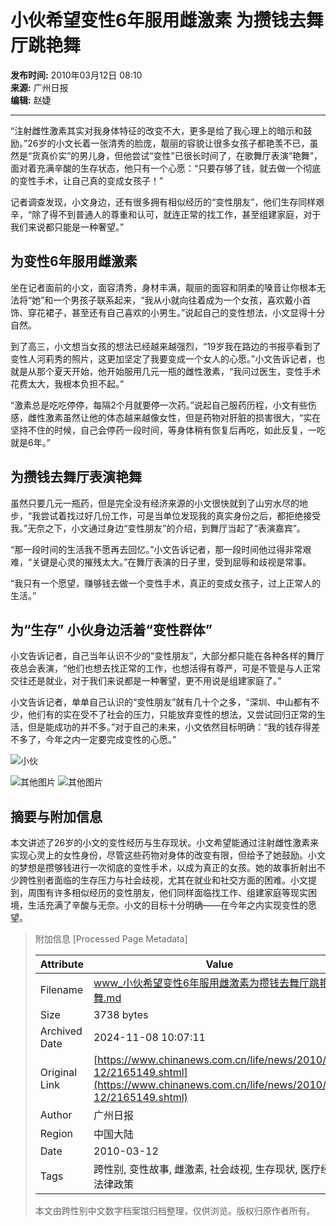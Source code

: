 # 小伙希望变性6年服用雌激素 为攒钱去舞厅跳艳舞

**发布时间:** 2010年03月12日 08:10  
**来源:** 广州日报  
**编辑:** 赵婕  

---

“注射雌性激素其实对我身体特征的改变不大，更多是给了我心理上的暗示和鼓励。”26岁的小文长着一张清秀的脸庞，靓丽的容貌让很多女孩子都艳羡不已，虽然是“货真价实”的男儿身，但他尝试“变性”已很长时间了，在歌舞厅表演“艳舞”，面对着充满辛酸的生存状态，他只有一个心愿：“只要存够了钱，就去做一个彻底的变性手术，让自己真的变成女孩子！”

记者调查发现，小文身边，还有很多拥有相似经历的“变性朋友”，他们生存同样艰辛，“除了得不到普通人的尊重和认可，就连正常的找工作，甚至组建家庭，对于我们来说都只能是一种奢望。”

## 为变性6年服用雌激素

坐在记者面前的小文，面容清秀，身材丰满，靓丽的面容和阴柔的嗓音让你根本无法将“她”和一个男孩子联系起来，“我从小就向往着成为一个女孩，喜欢戴小首饰、穿花裙子，甚至还有自己喜欢的小男生。”说起自己的变性想法，小文显得十分自然。

到了高三，小文想当女孩的想法已经越来越强烈，“19岁我在路边的书报亭看到了变性人河莉秀的照片，这更加坚定了我要变成一个女人的心愿。”小文告诉记者，也就是从那个夏天开始，他开始服用几元一瓶的雌性激素，“我问过医生，变性手术花费太大，我根本负担不起。”

“激素总是吃吃停停，每隔2个月就要停一次药。”说起自己服药历程，小文有些伤感，雌性激素虽然让他的体态越来越像女性，但是药物对肝脏的损害很大，“实在坚持不住的时候，自己会停药一段时间，等身体稍有恢复后再吃，如此反复，一吃就是6年。”

## 为攒钱去舞厅表演艳舞

虽然只要几元一瓶药，但是完全没有经济来源的小文很快就到了山穷水尽的地步，“我尝试着找过好几份工作，可是当单位发现我的真实身份之后，都拒绝接受我。”无奈之下，小文通过身边“变性朋友”的介绍，到舞厅当起了“表演嘉宾”。

“那一段时间的生活我不愿再去回忆。”小文告诉记者，那一段时间他过得非常艰难，“关键是心灵的摧残太大。”在舞厅表演的日子里，受到屈辱和歧视是常事。

“我只有一个愿望，赚够钱去做一个变性手术，真正的变成女孩子，过上正常人的生活。”

## 为“生存” 小伙身边活着“变性群体”

小文告诉记者，自己当年认识不少的“变性朋友”，大部分都只能在各种各样的舞厅夜总会表演，“他们也想去找正常的工作，也想活得有尊严，可是不管是与人正常交往还是就业，对于我们来说都是一种奢望，更不用说是组建家庭了。”

小文告诉记者，单单自己认识的“变性朋友”就有几十个之多，“深圳、中山都有不少，他们有的实在受不了社会的压力，只能放弃变性的想法，又尝试回归正常的生活，但是能成功的并不多。”对于自己的未来，小文依然目标明确：“我的钱存得差不多了，今年之内一定要完成变性的心愿。”

![小伙](http://i2.chinanews.com/zwimg/01.jpg)

![其他图片](http://www.chinanews.com/fileftp/2009/01/2009-01-05/U76P4T47D10095F980DT20090105144626.jpg)
![其他图片](http://www.chinanews.com.cn/fileftp/2009/01/2009-01-14/U76P4T47D10146F972DT20090114134657.jpg)

## 摘要与附加信息

<!-- tcd_abstract -->
本文讲述了26岁的小文的变性经历与生存现状。小文希望能通过注射雌性激素来实现心灵上的女性身份，尽管这些药物对身体的改变有限，但给予了她鼓励。小文的梦想是攒够钱进行一次彻底的变性手术，以成为真正的女孩。她的故事折射出不少跨性别者面临的生存压力与社会歧视，尤其在就业和社交方面的困难。小文提到，周围有许多相似经历的变性朋友，他们同样面临找工作、组建家庭等现实困境，生活充满了辛酸与无奈。小文的目标十分明确——在今年之内实现变性的愿望。
<!-- tcd_abstract_end -->

> 附加信息 [Processed Page Metadata]
>
> | Attribute       | Value                                  |
> |-----------------|----------------------------------------|
> | Filename        | www_小伙希望变性6年服用雌激素为攒钱去舞厅跳艳舞.md                             |
> | Size            | 3738 bytes                           |
> | Archived Date   | 2024-11-08 10:07:11                             |
> | Original Link   | [https://www.chinanews.com.cn/life/news/2010/03-12/2165149.shtml](https://www.chinanews.com.cn/life/news/2010/03-12/2165149.shtml)                       |
> | Author          | 广州日报                               |
> | Region          | 中国大陆                               |
> | Date            | 2010-03-12                                 |
> | Tags            | 跨性别, 变性故事, 雌激素, 社会歧视, 生存现状, 医疗经验, 法律政策                                 |
>
> 本文由跨性别中文数字档案馆归档整理，仅供浏览。版权归原作者所有。
>